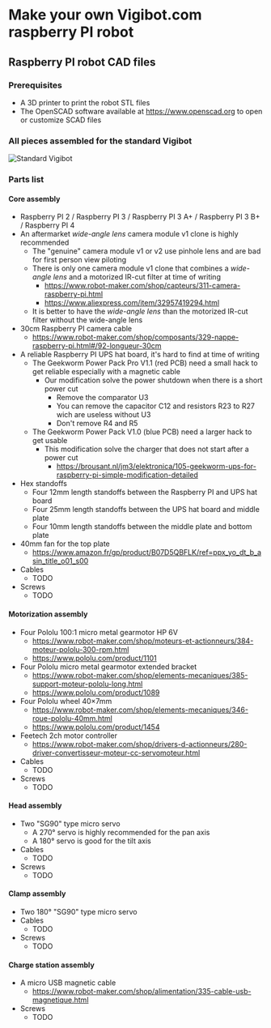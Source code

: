 # Make your own Vigibot.com raspberry PI robot

## Raspberry PI robot CAD files

### Prerequisites

- A 3D printer to print the robot STL files
- The OpenSCAD software available at https://www.openscad.org to open or customize SCAD files

### All pieces assembled for the standard Vigibot

![Standard Vigibot](https://github.com/vigibot/vigicad/blob/master/images/Minus%20render-2.png)

### Parts list

#### Core assembly

- Raspberry PI 2 / Raspberry PI 3 / Raspberry PI 3 A+ / Raspberry PI 3 B+ / Raspberry PI 4
- An aftermarket *wide-angle lens* camera module v1 clone is highly recommended
  - The "genuine" camera module v1 or v2 use pinhole lens and are bad for first person view piloting
  - There is only one camera module v1 clone that combines a *wide-angle lens* and a motorized IR-cut filter at time of writing
    - https://www.robot-maker.com/shop/capteurs/311-camera-raspberry-pi.html
    - https://www.aliexpress.com/item/32957419294.html
  - It is better to have the *wide-angle lens* than the motorized IR-cut filter without the wide-angle lens
- 30cm Raspberry PI camera cable
  - https://www.robot-maker.com/shop/composants/329-nappe-raspberry-pi.html#/92-longueur-30cm
- A reliable Raspberry PI UPS hat board, it's hard to find at time of writing
  - The Geekworm Power Pack Pro V1.1 (red PCB) need a small hack to get reliable especially with a magnetic cable
    - Our modification solve the power shutdown when there is a short power cut
      - Remove the comparator U3
      - You can remove the capacitor C12 and resistors R23 to R27 wich are useless without U3
      - Don't remove R4 and R5
  - The Geekworm Power Pack V1.0 (blue PCB) need a larger hack to get usable
    - This modification solve the charger that does not start after a power cut
      - https://brousant.nl/jm3/elektronica/105-geekworm-ups-for-raspberry-pi-simple-modification-detailed
- Hex standoffs
  - Four 12mm length standoffs between the Raspberry PI and UPS hat board
  - Four 25mm length standoffs between the UPS hat board and middle plate
  - Four 10mm length standoffs between the middle plate and bottom plate
- 40mm fan for the top plate
  - https://www.amazon.fr/gp/product/B07D5QBFLK/ref=ppx_yo_dt_b_asin_title_o01_s00
- Cables
  - TODO
- Screws
  - TODO

#### Motorization assembly

- Four Pololu 100:1 micro metal gearmotor HP 6V
  - https://www.robot-maker.com/shop/moteurs-et-actionneurs/384-moteur-pololu-300-rpm.html
  - https://www.pololu.com/product/1101
- Four Pololu micro metal gearmotor extended bracket
  - https://www.robot-maker.com/shop/elements-mecaniques/385-support-moteur-pololu-long.html
  - https://www.pololu.com/product/1089
- Four Pololu wheel 40×7mm
  - https://www.robot-maker.com/shop/elements-mecaniques/346-roue-pololu-40mm.html
  - https://www.pololu.com/product/1454
- Feetech 2ch motor controller
  - https://www.robot-maker.com/shop/drivers-d-actionneurs/280-driver-convertisseur-moteur-cc-servomoteur.html
- Cables
  - TODO
- Screws
  - TODO

#### Head assembly

- Two "SG90" type micro servo
  - A 270° servo is highly recommended for the pan axis
  - A 180° servo is good for the tilt axis
- Cables
  - TODO
- Screws
  - TODO

#### Clamp assembly

- Two 180° "SG90" type micro servo
- Cables
  - TODO
- Screws
  - TODO

#### Charge station assembly

- A micro USB magnetic cable
  - https://www.robot-maker.com/shop/alimentation/335-cable-usb-magnetique.html
- Screws
  - TODO

